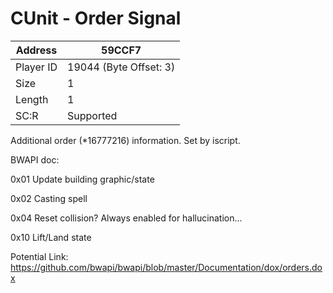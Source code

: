 #  CUnit - Order Signal
Address   | 59CCF7
----------|-------------
Player ID | 19044 (Byte Offset: 3)
Size 	  | 1
Length 	  | 1
SC:R      | Supported

Additional order (*16777216) information. Set by iscript.

BWAPI doc:
0x01  Update building graphic/state
0x02  Casting spell
0x04  Reset collision? Always enabled for hallucination...
0x10  Lift/Land state

Potential Link: https://github.com/bwapi/bwapi/blob/master/Documentation/dox/orders.dox
